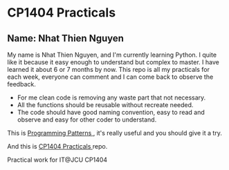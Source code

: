 # CP1404 Practicals 
## Name: Nhat Thien Nguyen
My name is Nhat Thien Nguyen, and I'm currently learning Python. I quite like it because it easy enough to understand but complex to master. I have learned it about 6 or 7 months by now. This repo is all my practicals for each week, everyone can comment and I can come back to observe the feedback.
- For me clean code is removing any waste part that not necessary.
- All the functions should be reusable without recreate needed.
- The code should have good naming convention, easy to read and observe and easy for other coder to understand.
<p> This is <a href="https://github.com/CP1404/Starter/wiki/Programming-Patterns/" title="Programming Patterns"> Programming Patterns </a>, it's really useful and you should give it a try.<p>
<p> And this is <a href="https://github.com/CP1404/Practicals/" title="Practicals"> CP1404 Practicals </a>repo.<p>
Practical work for IT@JCU CP1404
